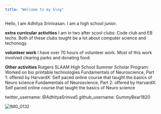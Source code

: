 ```yaml
---
title: "Welcome to my blog"
---
```


Hello, I am Adhitya Srinivasan. I am a high school junior.  

**extra curricular activities**
I am in two after scool clubs: Code club and EB techs. Both of these clubs tought be a lot about computer science and techonogy.

**volunteer work**
I have over 70 hours of volunteer work. Most of this work involved clearing parks and donating food. 

**Other activities**
Rutgers SLAAM High School Summer Scholar Program: Worked on bio printable technologies 
Fundamentals of Neuroscience, Part 1:  offered by HarvardX: Self paced online course that taught the basics of Neuro science
Fundamentals of Neuroscience, Part 2:  offered by HarvardX: Self paced online course that taught the basics of Neuro science

twitter_username: @AdhityaSriniva5
github_username:  GummyBear1820

![IMG_0132](https://user-images.githubusercontent.com/106937819/172659570-7f893be7-1410-438f-b338-70e39d344d53.PNG)


